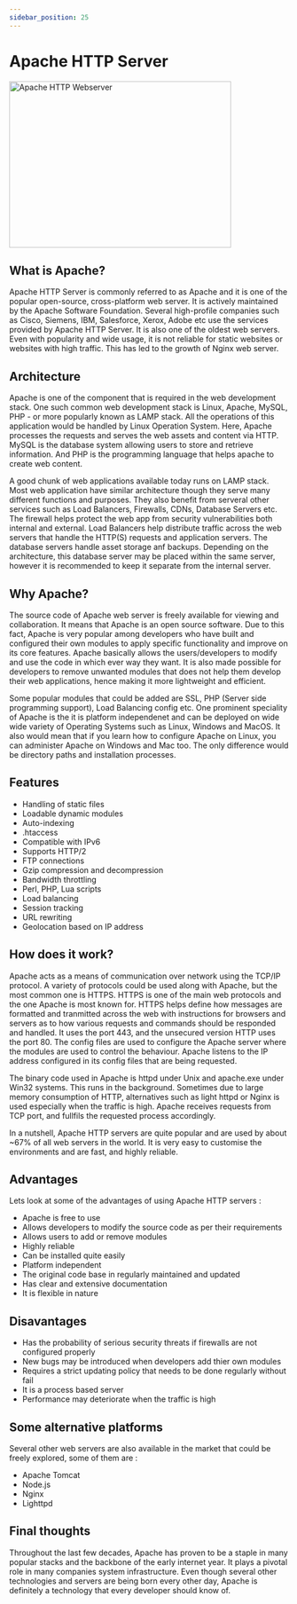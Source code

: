 ```yaml
---
sidebar_position: 25
---
```


# Apache HTTP Server

<img src="https://user-images.githubusercontent.com/30996989/136698515-b59abfc3-dfe4-4a80-8386-9cab42410732.png" alt="Apache HTTP Webserver" height ="300" width ="400"/> 

## What is Apache?

Apache HTTP Server is commonly referred to as Apache and it is one of the popular open-source, cross-platform web server. It is actively maintained by the Apache Software Foundation. 
Several high-profile companies such as Cisco, Siemens, IBM, Salesforce, Xerox, Adobe etc use the services provided by Apache HTTP Server. It is also one of the oldest web servers. Even with popularity and wide usage, it is not reliable for static websites or websites with high traffic. This has led to the growth of Nginx web server. 

## Architecture

Apache is one of the component that is required in the web development stack. One such common web development stack is Linux, Apache, MySQL, PHP - or more popularly known as LAMP stack. All the operations of this application would be handled by Linux Operation System. Here, Apache processes the requests and serves the web assets and content via HTTP. MySQL is the database system allowing users to store and retrieve information. And PHP is the programming language that helps apache to create web content.

A good chunk of web applications available today runs on LAMP stack. Most web application have similar architecture though they serve many different functions and purposes. They also benefit from serveral other services such as Load Balancers, Firewalls, CDNs, Database Servers etc. The firewall helps protect the web app from security vulnerabilities both internal and external. Load Balancers help distribute traffic across the web servers that handle the HTTP(S) requests and application servers. The database servers handle asset storage anf backups. Depending on the architecture, this database server may be placed within the same server, however it is recommended to keep it separate from the internal server. 

## Why Apache?

The source code of Apache web server is freely available for viewing and collaboration. It means that Apache is an open source software. Due to this fact, Apache is very popular among developers who have built and configured their own modules to apply specific functionality and improve on its core features. Apache basically allows the users/developers to modify and use the code in which ever way they want. It is also made possible for developers to remove unwanted modules that does not help them develop their web applications, hence making it more lightweight and efficient. 

Some popular modules that could be added are SSL, PHP (Server side programming support), Load Balancing config etc. One prominent speciality of Apache is the it is platform independenet and can be deployed on wide wide variety of Operating Systems such as Linux, Windows and MacOS. It also would mean that if you learn how to configure Apache on Linux, you can administer Apache on Windows and Mac too. The only difference would be directory paths and installation processes.

## Features 

- Handling of static files
- Loadable dynamic modules
- Auto-indexing
- .htaccess
- Compatible with IPv6
- Supports HTTP/2
- FTP connections
- Gzip compression and decompression
- Bandwidth throttling
- Perl, PHP, Lua scripts
- Load balancing
- Session tracking
- URL rewriting
- Geolocation based on IP address

## How does it work?

Apache acts as a means of communication over network using the TCP/IP protocol. A variety of protocols could be used along with Apache, but the most common one is HTTPS. HTTPS is one of the main web protocols and the one Apache is most known for. HTTPS helps define how messages are formatted and tranmitted across the web with instructions for browsers and servers as to how various requests and commands should be responded and handled. It uses the port 443, and the unsecured version HTTP uses the port 80. The config files are used to configure the Apache server where the modules are used to control the behaviour. Apache listens to the IP address configured in its config files that are being requested. 

The binary code used in Apache is httpd under Unix and apache.exe under Win32 systems. This runs in the background. Sometimes due to large memory consumption of HTTP, alternatives such as light httpd or Nginx is used especially when the traffic is high. Apache receives requests from TCP port, and fullfils the requested process accordingly. 

In a nutshell, Apache HTTP servers are quite popular and are used by about ~67% of all web servers in the world. It is very easy to customise the environments and are fast, and highly reliable. 

## Advantages 
Lets look at some of the advantages of using Apache HTTP servers : 
- Apache is free to use
- Allows developers to modify the source code as per their requirements
- Allows users to add or remove modules
- Highly reliable
- Can be installed quite easily
- Platform independent
- The original code base in regularly maintained and updated
- Has clear and extensive documentation 
- It is flexible in nature

## Disavantages 
- Has the probability of serious security threats if firewalls are not configured properly
- New bugs may be introduced when developers add thier own modules
- Requires a strict updating policy that needs to be done regularly without fail
- It is a process based server
- Performance may deteriorate when the traffic is high 

## Some alternative platforms 
Several other web servers are also available in the market that could be freely explored, some of them are : 
- Apache Tomcat
- Node.js
- Nginx
- Lighttpd

## Final thoughts
Throughout the last few decades, Apache has proven to be a staple in many popular stacks and the backbone of the early internet year. It plays a pivotal role in many companies system infrastructure. Even though several other technologies and servers are being born every other day, Apache is definitely a technology that every developer should know of.
